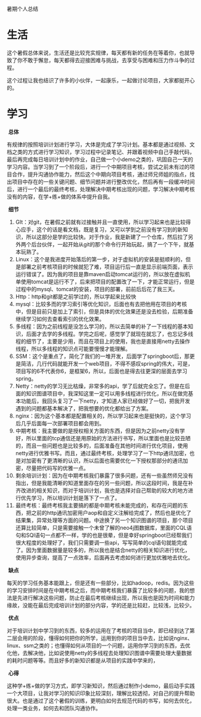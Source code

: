 暑期个人总结

# 生活

​		这个暑假总体来说，生活还是比较充实规律，每天都有新的任务在等着你，也就导致了你不敢于懈怠，每天都得去迎接困难与挑战，去享受与困难和压力作斗争的过程。

​		 这个过程让我也结识了许多的小伙伴，一起康乐，一起做讨论项目，大家都挺开心的。

# 学习

​		**总体**

​		有规律的按照培训计划进行学习，大体是完成了学习计划。基本都是通过视频、文档之类的方式进行学习知识，学习过程中记录笔记、并跟着视频中自己手敲代码，最后再完成每日培训计划中的作业，自己做一个小demo之类的，巩固自己一天的学习内容。当学习到了一个阶段后，进行一个中期项目考核，尝试之前未有过的项目合作，提升沟通协作能力，然后这个中期向项目考核，通过师兄师姐的指点，找出项目中存在的一些关键问题、细节问题并进行整改优化，然后再有一段缓冲时间后，进行一个最后的最终考核，处理解决中期考核出现的问题，学习解决中期考核没有的内容，在学+练+做的体系中提升自我。

​		**细节**

1. GIt：对git，在暑假之前就有过接触并且一直使用，所以学习起来也是比较得心应手，这个的话是看文档，既是复习，又可以学到之前没有学习到的新知识，所以这部分是学的比较快。对于作业，我是新建了一个仓库，然后拉了另外两个后台伙伴，一起开始从git的那个命令行开始玩起，搞了一个下午，就基本玩熟了。
2. Linux：这个是我进度开始落后的第一步，对于虚拟机的安装是挺顺利的，但是部署之前考核项目的时候就犯了难，项目运行后一直是显示前端页面，表示运行错误了。因为我的项目是靠maven启动tomcat运行的，所以放在虚拟机单使用tomcat是运行不了，后来把项目的配置改了一下，才能正常运行，但是过程中的mysql、tomcat的安装，项目的部署，前前后后花了我三天。
3. Http：http和git都是之前学过的，所以学起来比较快
4. mysql：比较多而的学习索引等优化知识，后面也有去把他用在项目的考核中，但是目前只是加上了索引，但是具体的优化效果还是没去检验，后期准备继续学习如何去查看索引的优化效果。
5. 多线程：因为之前线程是没怎么学习的，所以去简单的补了一下线程的基本知识，后面才去学的多线程。学完之后呢，感觉学了就现在就忘了，也忘记多线程的细节了，主要是少用，而且在项目上的使用，我也是直接用netty去操作线程，所以多线程的知识点可能要慢慢才能理解。
6. SSM：这个是重点了，简化了我们的一堆开发，后面学了springboot后，那更是简洁，几行代码就能开发一个web项目，不得不感叹spring的伟大，可是，项目写的6不代表你6，是框架6，所以，后面也是得去往更深的层面去学习spring。
7. Netty：netty的学习无比枯燥，非常多的api，学了后就完全忘了。但是在后面的知识图谱项目中，我深知这里一定可以用多线程进行优化，所以在做完基本功能后，我回头复习了一下netty，才知道人家已经做好了一切，把我开发遇到的问题都基本解决了，把我想要的优化都给出了方案。
7. nginx：因为这个基本都是配置相关的，所以学习起来也是挺快的，这个学习后几乎后面每一次部署项目都会用到。
7. 中期考核：我主要做的是授权相关方面的东西，但是因为之前netty没有学好，所以里面的tcp通信还是用原始的方法进行书写，所以里面也是比较丑陋的，而且一些问题也是比较多的，后面准备在其他时间进行优化项目，使用netty进行优雅书写。而且，通过最终考核，处理学习了一下http通讯加密，也是对加密有了更清晰的认识，所以后面也需要优化一下授权那部分的通讯加密，尽量把代码写的优雅一点。
7. 剩余培训计划：因为在中期考核我们暴露了很多问题，还有一些虽然师兄没有指出，但是我能清晰的知道里面存在的另一些问题，所以这段时间，我是在补齐改进的相关知识，而对于培训计划，我也是选择对自己帮助的较大的地方进行优先学习，所以培训计划是落下了一点了。 
7. 最终考核：最终考核我主要搞的都是中期考核未能完成的，和存在问题的东西，把之前的http通讯加密用户aop和自定义注解给完成了，然后也是优化了结果集，异常处理等方面的问题。中途换了另一个知识图谱的项目，那个项目还算比较简单，只是需要接触一个未曾了解的neo4j图数据库，里面的CQL语句和SQl语句一点都不一样，学的也是很晕，但是幸好springboot已经帮我们很大程度的处理好了，我们只需要调一些api，写写简单的cql语句就能完成了。因为里面数据量是较多的，所以我也是结合netty的相关知识进行优化，使用异步查询，提高了一点效率，后面再去考虑如何进行更加优雅地去优化。

​		**缺点**

​		每天的学习任务基本能跟上，但是还有一些部分，比如hadoop，redis。因为这些的学习安排时间是在中期考核之后，而中期考核我们暴露了比较多的问题，我的想法是先进行解决这些问题，防止在最后考核继续出现，所以我也是因为时间和能力缘故，没能在最后完成培训计划的部分内容，学的还是比较赶，比较浅，比较少。	

​		**优点**

​		对于培训计划中学习到的东西，较多的运用在了考核的项目当中，即已经到达了第二层会用的阶段，懂得如何把你的所学，运用到你的项目当中去，比如说nginx、linux、ssm之类的；也懂得如何从项目的一个问题，运用你学习到的东西，去优化他，去解决他，比如说使用netty的多线程去处理知识图谱中需要处理大量数据的耗时问题等等。而且好多的新知识都是从项目的实践中学来的，

​		**心得**

​		这种学+练+做的学习方式，即学习新知识，然后通过制作小demo，最后动手实践一个大项目，让我对学习的知识印象比较深刻，理解比较透彻，对自己的提升帮助很大。也是通过了这个暑假的训练，更明白如何去规范代码的书写，如何去优化，处理一类业务，如何去和团队沟通协作。